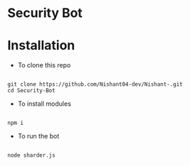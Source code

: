 # Security Bot

# Installation

- To clone this repo
```

git clone https://github.com/Nishant04-dev/Nishant-.git
cd Security-Bot

```

- To install modules
```

npm i

```

- To run the bot
```

node sharder.js

```
